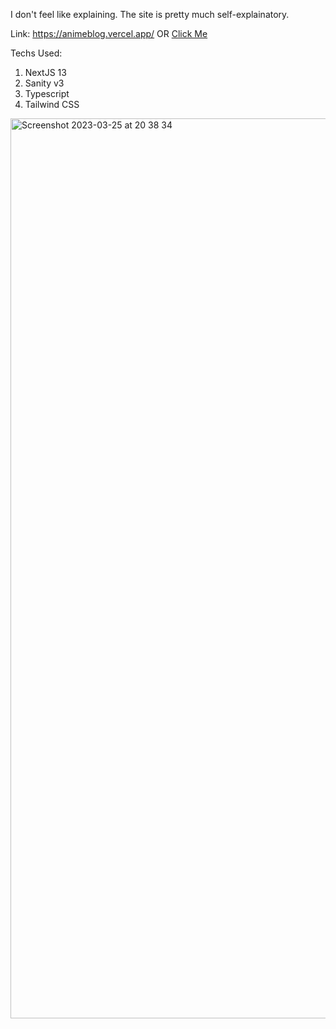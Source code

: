 I don't feel like explaining. The site is pretty much self-explainatory.

Link: https://animeblog.vercel.app/  OR  [Click Me](https://animeblog.vercel.app/)

Techs Used:
1. NextJS 13
2. Sanity v3
3. Typescript
4. Tailwind CSS

<img width="1440" alt="Screenshot 2023-03-25 at 20 38 34" src="https://user-images.githubusercontent.com/83498102/227725066-6f952124-0cd4-4b0d-ba48-2a7e9601ef0b.png">

